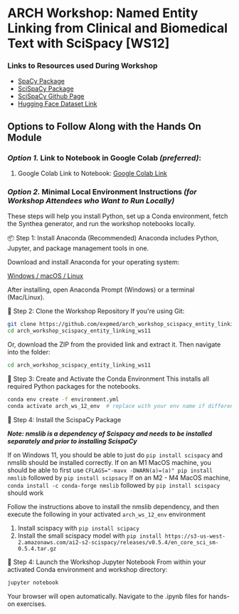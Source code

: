 # ARCH Workshop: Named Entity Linking from Clinical and Biomedical Text with SciSpacy [WS12]

### Links to Resources used During Workshop

- [SpaCy Package](https://spacy.io/)
- [SciSpaCy Package](https://allenai.github.io/scispacy/)
- [SciSpaCy Github Page](https://github.com/allenai/scispacy)
- [Hugging Face Dataset Link](https://huggingface.co/datasets/AGBonnet/augmented-clinical-notes)

## Options to Follow Along with the Hands On Module

### *Option 1.* Link to Notebook in Google Colab *(preferred)*:
1. Google Colab Link to Notebook: [Google Colab Link](https://colab.research.google.com/github/expmed/arch_workshop_scispacy_entity_linking_ws11/blob/main/workshop_notebook.ipynb)

### *Option 2.* Minimal Local Environment Instructions *(for Workshop Attendees who Want to Run Locally)* 

These steps will help you install Python, set up a Conda environment, fetch the Synthea generator, and run the workshop notebooks locally.

📦 Step 1: Install Anaconda (Recommended)
Anaconda includes Python, Jupyter, and package management tools in one.

Download and install Anaconda for your operating system:

[Windows / macOS / Linux](https://www.anaconda.com/download)

After installing, open Anaconda Prompt (Windows) or a terminal (Mac/Linux).

📂 Step 2: Clone the Workshop Repository
If you're using Git:

```bash
git clone https://github.com/expmed/arch_workshop_scispacy_entity_linking_ws11.git
cd arch_workshop_scispacy_entity_linking_ws11
```
Or, download the ZIP from the provided link and extract it. Then navigate into the folder:

```bash
cd arch_workshop_scispacy_entity_linking_ws11
```
🧪 Step 3: Create and Activate the Conda Environment
This installs all required Python packages for the notebooks.

```bash
conda env create -f environment.yml
conda activate arch_ws_12_env  # replace with your env name if different
```

🔨 Step 4: Install the ScispaCy Package

***Note: nmslib is a dependency of Scispacy and needs to be installed separately and prior to installing ScispaCy***

If on Windows 11, you should be able to just do `pip install scispacy` and nmslib should be installed correctly.
If on an M1 MacOS machine, you should be able to first use `CFLAGS="-mavx -DWARN(a)=(a)" pip install nmslib` followed by `pip install scipsacy`
If on an M2 - M4 MacOS machine, `conda install -c conda-forge nmslib` followed by `pip install scispacy` should work

Follow the instructions above to install the nmslib dependency, and then execute the following in your activated `arch_ws_12_env` environment

1. Install scispacy with `pip install scipacy`
2. Install the small scispacy model with `pip install https://s3-us-west-2.amazonaws.com/ai2-s2-scispacy/releases/v0.5.4/en_core_sci_sm-0.5.4.tar.gz`


📓 Step 4: Launch the Workshop Jupyter Notebook
From within your activated Conda environment and workshop directory:

```bash
jupyter notebook
```
Your browser will open automatically. Navigate to the .ipynb files for hands-on exercises. 